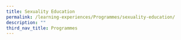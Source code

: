 ```yaml
---
title: Sexuality Education
permalink: /learning-experiences/Programmes/sexuality-education/
description: ""
third_nav_title: Programmes
---
```

